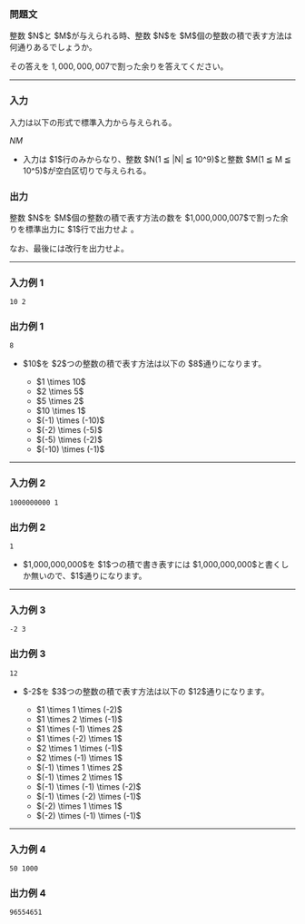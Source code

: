
<div>

<div>

### **問題文**

<section>
整数 $N$と $M$が与えられる時、整数 $N$を $M$個の整数の積で表す方法は何通りあるでしょうか。

その答えを $1,000,000,007$で割った余りを答えてください。

</section>

</div>

---

<div>

<div>

### **入力**

<section>
入力は以下の形式で標準入力から与えられる。

<div>

$N$$M$
</div>

<ul>

<li>
入力は $1$行のみからなり、整数 $N(1 ≦ |N| ≦ 10^9)$と整数 $M(1 ≦ M ≦ 10^5)$が空白区切りで与えられる。
</li>

</ul>

</section>

</div>

<div>

### **出力**

<section>
整数 $N$を $M$個の整数の積で表す方法の数を $1,000,000,007$で割った余りを標準出力に $1$行で出力せよ 。

なお、最後には改行を出力せよ。

</section>

</div>

</div>

---

<div>

### **入力例 1**

<section>

```
10 2
```

</section>

</div>

<div>

### **出力例 1**

<section>

```
8
```

<ul>

<li>
$10$を $2$つの整数の積で表す方法は以下の $8$通りになります。
</li>

<ul>

<li>
$1 \times 10$
</li>

<li>
$2 \times 5$
</li>

<li>
$5 \times 2$
</li>

<li>
$10 \times 1$
</li>

<li>
$(-1) \times (-10)$
</li>

<li>
$(-2) \times (-5)$
</li>

<li>
$(-5) \times (-2)$
</li>

<li>
$(-10) \times (-1)$
</li>

</ul>

</ul>

</section>

</div>

---

<div>

### **入力例 2**

<section>

```
1000000000 1
```

</section>

</div>

<div>

### **出力例 2**

<section>

```
1
```

<ul>

<li>
$1,000,000,000$を $1$つの積で書き表すには $1,000,000,000$と書くしか無いので、$1$通りになります。

</li>

</ul>

</section>

</div>

---

<div>

### **入力例 3**

<section>

```
-2 3
```

</section>

</div>

<div>

### **出力例 3**

<section>

```
12
```

<ul>

<li>
$-2$を $3$つの整数の積で表す方法は以下の $12$通りになります。
</li>

<ul>

<li>
$1 \times 1 \times (-2)$
</li>

<li>
$1 \times 2 \times (-1)$
</li>

<li>
$1 \times (-1) \times 2$
</li>

<li>
$1 \times (-2) \times 1$
</li>

<li>
$2 \times 1 \times (-1)$
</li>

<li>
$2 \times (-1) \times 1$
</li>

<li>
$(-1) \times 1 \times 2$
</li>

<li>
$(-1) \times 2 \times 1$
</li>

<li>
$(-1) \times (-1) \times (-2)$
</li>

<li>
$(-1) \times (-2) \times (-1)$
</li>

<li>
$(-2) \times 1 \times 1$
</li>

<li>
$(-2) \times (-1) \times (-1)$
</li>

</ul>

</ul>

</section>

</div>

---

<div>

### **入力例 4**

<section>

```
50 1000
```

</section>

</div>

<div>

### **出力例 4**

<section>

```
96554651
```

<ul>

</ul>

</section>

</div>

</div>
